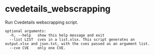 # cvedetails_webscrapping
Run Cvedetails webscrapping script.
```
optional arguments:
  -h, --help   show this help message and exit
  --list LIST  cves in a list.xlsx. This script generates an output.xlsx and json.txt, with the cves passed as an argument list.
  --cve CVE    only one CVE.
```
